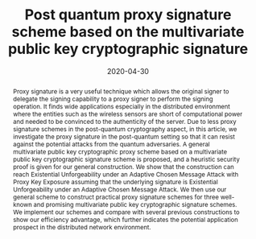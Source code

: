 ---
title: "Post quantum proxy signature scheme based on the multivariate public key cryptographic signature"
abstract: "Proxy signature is a very useful technique which allows the original signer to delegate the signing capability to a proxy signer to perform the signing operation. It finds wide applications especially in the distributed environment where the entities such as the wireless sensors are short of computational power and needed to be convinced to the authenticity of the server. Due to less proxy signature schemes in the post-quantum cryptography aspect, in this article, we investigate the proxy signature in the post-quantum setting so that it can resist against the potential attacks from the quantum adversaries. A general multivariate public key cryptographic proxy scheme based on a multivariate public key cryptographic signature scheme is proposed, and a heuristic security proof is given for our general construction. We show that the construction can reach Existential Unforgeability under an Adaptive Chosen Message Attack with Proxy Key Exposure assuming that the underlying signature is Existential Unforgeability under an Adaptive Chosen Message Attack. We then use our general scheme to construct practical proxy signature schemes for three well-known and promising multivariate public key cryptographic signature schemes. We implement our schemes and compare with several previous constructions to show our efficiency advantage, which further indicates the potential application prospect in the distributed network environment."
collection: publications
permalink: /publication/chen2020post
date: 2020-04-30
venue: 'International Journal of Distributed Sensor Networks'
paperurl: '/files/pdf/papers/chen2020post.pdf'
link: 'https://doi.org/10.1177/1550147720914775'
slidesurl: '/files/pdf/slides/chen2020post-slides.pdf'
citation: 'Jiahui Chen, Jie Ling, Jianting Ning, Emmanouil Panaousis, George Loukas, Kaitai Liang, Jiageng Chen (2019). 
	&quot;Post quantum proxy signature scheme based on the multivariate public key cryptographic signature.&quot; 
	<i>International Journal of Distributed Sensor Networks</i>, 16(4).'
---